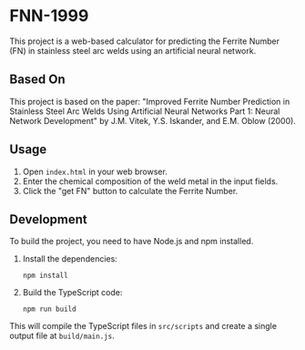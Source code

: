 # FNN-1999

This project is a web-based calculator for predicting the Ferrite Number (FN) in stainless steel arc welds using an artificial neural network.

## Based On

This project is based on the paper: "Improved Ferrite Number Prediction in Stainless Steel Arc Welds Using Artificial Neural Networks Part 1: Neural Network Development" by J.M. Vitek, Y.S. Iskander, and E.M. Oblow (2000).

## Usage

1.  Open `index.html` in your web browser.
2.  Enter the chemical composition of the weld metal in the input fields.
3.  Click the "get FN" button to calculate the Ferrite Number.

## Development

To build the project, you need to have Node.js and npm installed.

1.  Install the dependencies:
    ```
    npm install
    ```
2.  Build the TypeScript code:
    ```
    npm run build
    ```

This will compile the TypeScript files in `src/scripts` and create a single output file at `build/main.js`.
